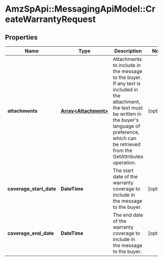 # AmzSpApi::MessagingApiModel::CreateWarrantyRequest

## Properties
Name | Type | Description | Notes
------------ | ------------- | ------------- | -------------
**attachments** | [**Array&lt;Attachment&gt;**](Attachment.md) | Attachments to include in the message to the buyer. If any text is included in the attachment, the text must be written in the buyer&#x27;s language of preference, which can be retrieved from the GetAttributes operation. | [optional] 
**coverage_start_date** | **DateTime** | The start date of the warranty coverage to include in the message to the buyer. | [optional] 
**coverage_end_date** | **DateTime** | The end date of the warranty coverage to include in the message to the buyer. | [optional] 


